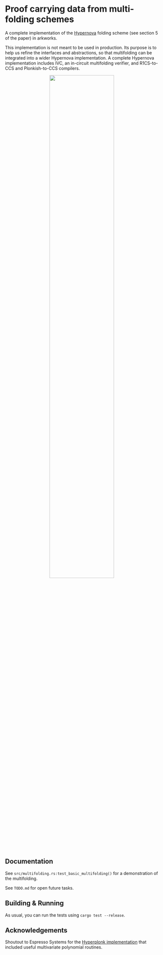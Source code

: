 # Proof carrying data from multi-folding schemes

A complete implementation of the [Hypernova](https://eprint.iacr.org/2023/573) folding scheme (see section 5 of the paper) in arkworks.

This implementation is not meant to be used in production. Its purpose is to help us refine the interfaces and abstractions, so that multifolding can be integrated into a wider Hypernova implementation. A complete Hypernova implementation includes IVC, an in-circuit multifolding verifier, and R1CS-to-CCS and Plonkish-to-CCS compilers.


<center>
<img
    width="65%"
    src="https://github.com/privacy-scaling-explorations/multifolding-poc/raw/main/doc/images/multifolding_diagram.png"
/>
</center>

## Documentation

See `src/multifolding.rs:test_basic_multifolding()` for a demonstration of the multifolding.

See `TODO.md` for open future tasks.

## Building & Running

As usual, you can run the tests using `cargo test --release`.

## Acknowledgements

Shoutout to Espresso Systems for the [Hyperplonk implementation](https://github.com/EspressoSystems/hyperplonk/tree/main/arithmetic/src) that included useful multivariate polynomial routines.
